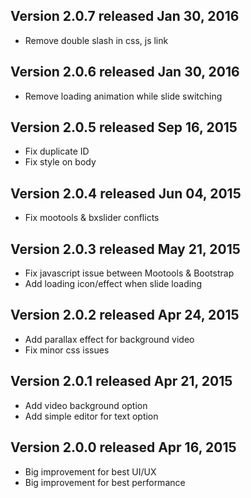 ## Version 2.0.7 released Jan 30, 2016

* Remove double slash in css, js link

## Version 2.0.6 released Jan 30, 2016

* Remove loading animation while slide switching

## Version 2.0.5 released Sep 16, 2015

* Fix duplicate ID
* Fix style on body

## Version 2.0.4 released Jun 04, 2015

* Fix mootools & bxslider conflicts

## Version 2.0.3 released May 21, 2015

* Fix javascript issue between Mootools & Bootstrap 
* Add loading icon/effect when slide loading

## Version 2.0.2 released Apr 24, 2015

* Add parallax effect for background video
* Fix minor css issues

## Version 2.0.1 released Apr 21, 2015

* Add video background option 
* Add simple editor for text option

## Version 2.0.0 released Apr 16, 2015

* Big improvement for best UI/UX 
* Big improvement for best performance 